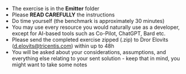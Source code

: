 * The exercise is in the **Emitter** folder
* Please **READ CAREFULLY** the instructions
* Do time yourself (the benchmark is approximately 30 minutes)
* You may use every resource you would naturally use as a developer, except for AI-based tools such as Co-Pilot, ChatGPT, Bard etc.
* Please send the completed exercise zipped (.zip) to Dror Elovits (d.elovits@tricentis.com) within up to 48h
* You will be asked about your considerations, assumptions, and everything else relating to your sent solution - keep that in mind, you might want to take some notes 
